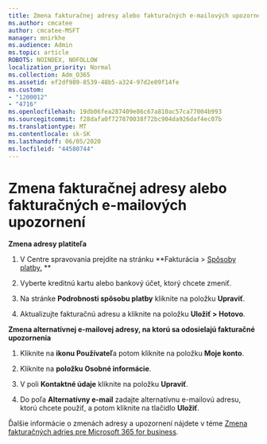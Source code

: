```yaml
---
title: Zmena fakturačnej adresy alebo fakturačných e-mailových upozornení
ms.author: cmcatee
author: cmcatee-MSFT
manager: mnirkhe
ms.audience: Admin
ms.topic: article
ROBOTS: NOINDEX, NOFOLLOW
localization_priority: Normal
ms.collection: Adm_O365
ms.assetid: ef2df989-8539-48b5-a324-97d2e09f14fe
ms.custom:
- "1200012"
- "4716"
ms.openlocfilehash: 19db06fea287409e86c67a810ac57ca77004b993
ms.sourcegitcommit: f28dafa0f727870038f72bc904da926daf4ec07b
ms.translationtype: MT
ms.contentlocale: sk-SK
ms.lasthandoff: 06/05/2020
ms.locfileid: "44580744"
---
```

# <a name="change-billing-address-or-billing-email-notifications"></a>Zmena fakturačnej adresy alebo fakturačných e-mailových upozornení

**Zmena adresy platiteľa**

1. V Centre spravovania prejdite na stránku **Fakturácia > [Spôsoby platby.](https://go.microsoft.com/fwlink/p/?linkid=2018806) **

2. Vyberte kreditnú kartu alebo bankový účet, ktorý chcete zmeniť.

3. Na stránke **Podrobnosti spôsobu platby** kliknite na položku **Upraviť**.

4. Aktualizujte fakturačnú adresu a kliknite na položku **Uložiť > Hotovo**.

**Zmena alternatívnej e-mailovej adresy, na ktorú sa odosielajú fakturačné upozornenia** 

1. Kliknite na **ikonu Používateľ**a potom kliknite na položku **Moje konto**.

2. Kliknite na **položku Osobné informácie**.

3. V poli **Kontaktné údaje** kliknite na položku **Upraviť**.

4. Do poľa **Alternatívny e-mail** zadajte alternatívnu e-mailovú adresu, ktorú chcete použiť, a potom kliknite na tlačidlo **Uložiť**.

Ďalšie informácie o zmenách adresy a upozornení nájdete v téme [Zmena fakturačných adries pre Microsoft 365 for business](https://docs.microsoft.com/microsoft-365/commerce/billing-and-payments/change-your-billing-addresses?view=o365-worldwide).
